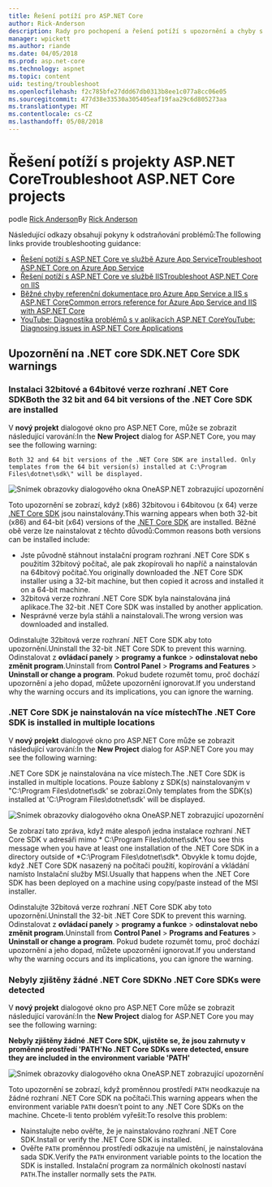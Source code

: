 ```yaml
---
title: Řešení potíží pro ASP.NET Core
author: Rick-Anderson
description: Rady pro pochopení a řešení potíží s upozornění a chyby s projekty ASP.NET Core.
manager: wpickett
ms.author: riande
ms.date: 04/05/2018
ms.prod: asp.net-core
ms.technology: aspnet
ms.topic: content
uid: testing/troubleshoot
ms.openlocfilehash: f2c785bfe27ddd67db0313b8ee1c077a8cc06e05
ms.sourcegitcommit: 477d38e33530a305405eaf19faa29c6d805273aa
ms.translationtype: MT
ms.contentlocale: cs-CZ
ms.lasthandoff: 05/08/2018
---
```

# <a name="troubleshoot-aspnet-core-projects"></a><span data-ttu-id="2c019-103">Řešení potíží s projekty ASP.NET Core</span><span class="sxs-lookup"><span data-stu-id="2c019-103">Troubleshoot ASP.NET Core projects</span></span>

<span data-ttu-id="2c019-104">podle [Rick Anderson](https://twitter.com/RickAndMSFT)</span><span class="sxs-lookup"><span data-stu-id="2c019-104">By [Rick Anderson](https://twitter.com/RickAndMSFT)</span></span>

<span data-ttu-id="2c019-105">Následující odkazy obsahují pokyny k odstraňování problémů:</span><span class="sxs-lookup"><span data-stu-id="2c019-105">The following links provide troubleshooting guidance:</span></span>

* [<span data-ttu-id="2c019-106">Řešení potíží s ASP.NET Core ve službě Azure App Service</span><span class="sxs-lookup"><span data-stu-id="2c019-106">Troubleshoot ASP.NET Core on Azure App Service</span></span>](xref:host-and-deploy/azure-apps/troubleshoot)
* [<span data-ttu-id="2c019-107">Řešení potíží s ASP.NET Core ve službě IIS</span><span class="sxs-lookup"><span data-stu-id="2c019-107">Troubleshoot ASP.NET Core on IIS</span></span>](xref:host-and-deploy/iis/troubleshoot)
* [<span data-ttu-id="2c019-108">Běžné chyby referenční dokumentace pro Azure App Service a IIS s ASP.NET Core</span><span class="sxs-lookup"><span data-stu-id="2c019-108">Common errors reference for Azure App Service and IIS with ASP.NET Core</span></span>](xref:host-and-deploy/azure-iis-errors-reference)
* [<span data-ttu-id="2c019-109">YouTube: Diagnostika problémů s v aplikacích ASP.NET Core</span><span class="sxs-lookup"><span data-stu-id="2c019-109">YouTube: Diagnosing issues in ASP.NET Core Applications</span></span>](https://www.youtube.com/watch?v=RYI0DHoIVaA)

<a name="sdk"></a>
## <a name="net-core-sdk-warnings"></a><span data-ttu-id="2c019-110">Upozornění na .NET core SDK</span><span class="sxs-lookup"><span data-stu-id="2c019-110">.NET Core SDK warnings</span></span>

### <a name="both-the-32-bit-and-64-bit-versions-of-the-net-core-sdk-are-installed"></a><span data-ttu-id="2c019-111">Instalaci 32bitové a 64bitové verze rozhraní .NET Core SDK</span><span class="sxs-lookup"><span data-stu-id="2c019-111">Both the 32 bit and 64 bit versions of the .NET Core SDK are installed</span></span>
<span data-ttu-id="2c019-112">V **nový projekt** dialogové okno pro ASP.NET Core, může se zobrazit následující varování:</span><span class="sxs-lookup"><span data-stu-id="2c019-112">In the **New Project** dialog for ASP.NET Core, you may see the following warning:</span></span> 

    Both 32 and 64 bit versions of the .NET Core SDK are installed. Only templates from the 64 bit version(s) installed at C:\Program Files\dotnet\sdk\" will be displayed.

![Snímek obrazovky dialogového okna OneASP.NET zobrazující upozornění](troubleshoot/_static/both32and64bit.png)

<span data-ttu-id="2c019-114">Toto upozornění se zobrazí, když (x86) 32bitovou i 64bitovou (x 64) verze [.NET Core SDK](https://www.microsoft.com/net/download/all) jsou nainstalovány.</span><span class="sxs-lookup"><span data-stu-id="2c019-114">This warning appears when both 32-bit (x86) and 64-bit (x64) versions of the [.NET Core SDK](https://www.microsoft.com/net/download/all) are installed.</span></span> <span data-ttu-id="2c019-115">Běžné obě verze lze nainstalovat z těchto důvodů:</span><span class="sxs-lookup"><span data-stu-id="2c019-115">Common reasons both versions can be installed include:</span></span>

* <span data-ttu-id="2c019-116">Jste původně stáhnout instalační program rozhraní .NET Core SDK s použitím 32bitový počítač, ale pak zkopírovali ho napříč a nainstalován na 64bitový počítač.</span><span class="sxs-lookup"><span data-stu-id="2c019-116">You originally downloaded the .NET Core SDK installer using a 32-bit machine, but then copied it across and installed it on a 64-bit machine.</span></span> 
* <span data-ttu-id="2c019-117">32bitová verze rozhraní .NET Core SDK byla nainstalována jiná aplikace.</span><span class="sxs-lookup"><span data-stu-id="2c019-117">The 32-bit .NET Core SDK was installed by another application.</span></span>
* <span data-ttu-id="2c019-118">Nesprávné verze byla stáhli a nainstalovali.</span><span class="sxs-lookup"><span data-stu-id="2c019-118">The wrong version was downloaded and installed.</span></span>

<span data-ttu-id="2c019-119">Odinstalujte 32bitová verze rozhraní .NET Core SDK aby toto upozornění.</span><span class="sxs-lookup"><span data-stu-id="2c019-119">Uninstall the 32-bit .NET Core SDK to prevent this warning.</span></span> <span data-ttu-id="2c019-120">Odinstalovat z **ovládací panely** > **programy a funkce** > **odinstalovat nebo změnit program**.</span><span class="sxs-lookup"><span data-stu-id="2c019-120">Uninstall from **Control Panel** > **Programs and Features** > **Uninstall or change a program**.</span></span> <span data-ttu-id="2c019-121">Pokud budete rozumět tomu, proč dochází upozornění a jeho dopad, můžete upozornění ignorovat.</span><span class="sxs-lookup"><span data-stu-id="2c019-121">If you understand why the warning occurs and its implications, you can ignore the warning.</span></span>

### <a name="the-net-core-sdk-is-installed-in-multiple-locations"></a><span data-ttu-id="2c019-122">.NET Core SDK je nainstalován na více místech</span><span class="sxs-lookup"><span data-stu-id="2c019-122">The .NET Core SDK is installed in multiple locations</span></span>
<span data-ttu-id="2c019-123">V **nový projekt** dialogové okno pro ASP.NET Core může se zobrazit následující varování:</span><span class="sxs-lookup"><span data-stu-id="2c019-123">In the **New Project** dialog for ASP.NET Core you may see the following warning:</span></span> 

 <span data-ttu-id="2c019-124">.NET Core SDK je nainstalována na více místech.</span><span class="sxs-lookup"><span data-stu-id="2c019-124">The .NET Core SDK is installed in multiple locations.</span></span> <span data-ttu-id="2c019-125">Pouze šablony z SDK(s) nainstalovaným v "C:\Program Files\dotnet\sdk\' se zobrazí.</span><span class="sxs-lookup"><span data-stu-id="2c019-125">Only templates from the SDK(s) installed at 'C:\Program Files\dotnet\sdk\' will be displayed.</span></span>

![Snímek obrazovky dialogového okna OneASP.NET zobrazující upozornění](troubleshoot/_static/multiplelocations.png)

<span data-ttu-id="2c019-127">Se zobrazí tato zpráva, když máte alespoň jedna instalace rozhraní .NET Core SDK v adresáři mimo * C:\Program Files\dotnet\sdk\*.</span><span class="sxs-lookup"><span data-stu-id="2c019-127">You see this message when you have at least one installation of the .NET Core SDK in a directory outside of *C:\Program Files\dotnet\sdk\*.</span></span> <span data-ttu-id="2c019-128">Obvykle k tomu dojde, když .NET Core SDK nasazený na počítači použití, kopírování a vkládání namísto Instalační služby MSI.</span><span class="sxs-lookup"><span data-stu-id="2c019-128">Usually that happens when the .NET Core SDK has been deployed on a machine using copy/paste instead of the MSI installer.</span></span>

<span data-ttu-id="2c019-129">Odinstalujte 32bitová verze rozhraní .NET Core SDK aby toto upozornění.</span><span class="sxs-lookup"><span data-stu-id="2c019-129">Uninstall the 32-bit .NET Core SDK to prevent this warning.</span></span> <span data-ttu-id="2c019-130">Odinstalovat z **ovládací panely** > **programy a funkce** > **odinstalovat nebo změnit program**.</span><span class="sxs-lookup"><span data-stu-id="2c019-130">Uninstall from **Control Panel** > **Programs and Features** > **Uninstall or change a program**.</span></span> <span data-ttu-id="2c019-131">Pokud budete rozumět tomu, proč dochází upozornění a jeho dopad, můžete upozornění ignorovat.</span><span class="sxs-lookup"><span data-stu-id="2c019-131">If you understand why the warning occurs and its implications, you can ignore the warning.</span></span>

### <a name="no-net-core-sdks-were-detected"></a><span data-ttu-id="2c019-132">Nebyly zjištěny žádné .NET Core SDK</span><span class="sxs-lookup"><span data-stu-id="2c019-132">No .NET Core SDKs were detected</span></span>
<span data-ttu-id="2c019-133">V **nový projekt** dialogové okno pro ASP.NET Core může se zobrazit následující varování:</span><span class="sxs-lookup"><span data-stu-id="2c019-133">In the **New Project** dialog for ASP.NET Core you may see the following warning:</span></span> 

<span data-ttu-id="2c019-134">**Nebyly zjištěny žádné .NET Core SDK, ujistěte se, že jsou zahrnuty v proměnné prostředí 'PATH'**</span><span class="sxs-lookup"><span data-stu-id="2c019-134">**No .NET Core SDKs were detected, ensure they are included in the environment variable 'PATH'**</span></span>

![Snímek obrazovky dialogového okna OneASP.NET zobrazující upozornění](troubleshoot/_static/NoNetCore.png)

<span data-ttu-id="2c019-136">Toto upozornění se zobrazí, když proměnnou prostředí `PATH` neodkazuje na žádné rozhraní .NET Core SDK na počítači.</span><span class="sxs-lookup"><span data-stu-id="2c019-136">This warning appears when the environment variable `PATH` doesn’t point to any .NET Core SDKs on the machine.</span></span> <span data-ttu-id="2c019-137">Chcete-li tento problém vyřešit:</span><span class="sxs-lookup"><span data-stu-id="2c019-137">To resolve this problem:</span></span>

* <span data-ttu-id="2c019-138">Nainstalujte nebo ověřte, že je nainstalováno rozhraní .NET Core SDK.</span><span class="sxs-lookup"><span data-stu-id="2c019-138">Install or verify the .NET Core SDK is installed.</span></span>
* <span data-ttu-id="2c019-139">Ověřte `PATH` proměnnou prostředí odkazuje na umístění, je nainstalována sada SDK.</span><span class="sxs-lookup"><span data-stu-id="2c019-139">Verify the `PATH` environment variable points to the location the SDK is installed.</span></span> <span data-ttu-id="2c019-140">Instalační program za normálních okolností nastaví `PATH`.</span><span class="sxs-lookup"><span data-stu-id="2c019-140">The installer normally sets the `PATH`.</span></span>